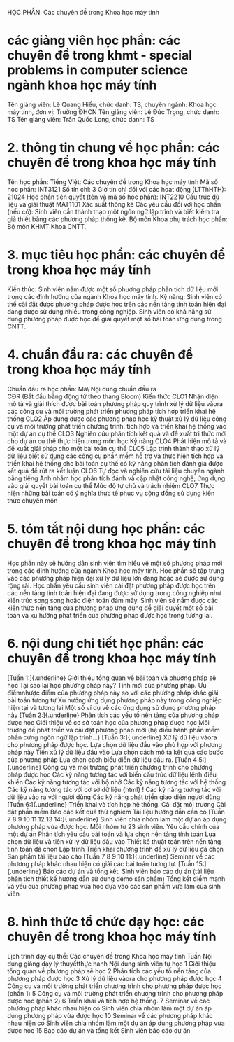 HỌC PHẦN: Các chuyên đề trong Khoa học máy tính
# các giảng viên học phần: các chuyên đề trong khmt - special problems in computer science ngành khoa học máy tính
Tên giảng viên: Lê Quang Hiếu, chức danh: TS, chuyên ngành: Khoa học máy tính, đơn vị: Trường ĐHCN
Tên giảng viên: Lê Đức Trọng, chức danh: TS
Tên giảng viên: Trần Quốc Long, chức danh: TS
# 2. thông tin chung về học phần: các chuyên đề trong khoa học máy tính 
Tên học phần:
Tiếng Việt: Các chuyên đề trong Khoa học máy tính
Mã số học phần: INT3121 Số tín chỉ: 3 Giờ tín chỉ đối với các hoạt động (LTThHTH): 21024 Học phần tiên quyết (tên và mã số học phần):
INT2210 Cấu trúc dữ liệu và giải thuật MAT1101 Xác suất thống kê
Các yêu cầu đối với học phần (nếu có): Sinh viên cần thành thạo một
ngôn ngữ lập trình và biết kiểm tra giả thiết bằng các phương pháp
thống kê. Bộ môn Khoa phụ trách học phần: Bộ môn KHMT Khoa CNTT.
# 3. mục tiêu học phần: các chuyên đề trong khoa học máy tính 
Kiến thức: Sinh viên nắm được một số phương pháp phân tích dữ liệu mới trong các định hướng của ngành Khoa học máy tính. Kỹ năng: Sinh viên có thể cài đặt được phương pháp được học trên các nền tảng tính toán hiện đại đang được sử dụng nhiều trong công nghiệp. Sinh viên có khả năng sử dụng phương pháp được học để giải quyết một số bài toán ứng dụng trong CNTT.
# 4. chuẩn đầu ra: các chuyên đề trong khoa học máy tính
Chuẩn đầu ra học phần: Mã\ Nội dung chuẩn đầu ra\
CĐR (Bắt đầu bằng động từ theo thang Bloom) Kiến thức
CLO1 Nhận diện mô tả và giải thích được bài toán phương pháp quy trình xử lý dữ liệu vàora các công cụ và môi trường phát triển phương pháp tích hợp triển khai hệ thống
CLO2 Áp dụng được các phương pháp học kỹ thuật xử lý dữ liệu công cụ và môi trường phát triển chương trình. tích hợp và triển khai hệ thống vào một dự án cụ thể
CLO3 Nghiên cứu phân tích kết quả và đề xuất tri thức mới cho dự án cụ thể thực hiện trong môn học
Kỹ năng
CLO4 Phát hiện mô tả và đề xuất giải pháp cho một bài toán cụ thể
CLO5 Lập trình thành thạo xử lý dữ liệu biết sử dụng các công cụ phần mềm hỗ trợ và thực hiện tích hợp và triển khai hệ thống cho bài toán cụ thể có kỹ năng phân tích đánh giá được kết quả để rút ra kết luận
CLO6 Tự đọc và nghiên cứu tài liệu chuyên ngành bằng tiếng Anh nhằm học phân tích đánh và cập nhật công nghệ; ứng dụng vào giải quyết bài toán cụ thể
Mức độ tự chủ và trách nhiệm
CLO7 Thực hiện những bài toán có ý nghĩa thực tế phục vụ cộng đồng sử dụng kiến thức chuyên môn 
# 5. tóm tắt nội dung học phần: các chuyên đề trong khoa học máy tính
Học phần này sẽ hướng dẫn sinh viên tìm hiểu về một số phương pháp mới trong các định hướng của ngành Khoa học máy tính. Học phần sẽ tập trung vào các phương pháp hiện đại xử lý dữ liệu lớn đang hoặc sẽ được sử dụng rộng rãi. Học phần yêu cầu sinh viên cài đặt phương pháp được học trên các nền tảng tính toán hiện đại đang được sử dụng trong công nghiệp như kiến trúc song song hoặc điện toán đám mây. Sinh viên sẽ nắm được các kiến thức nền tảng của phương pháp ứng dụng để giải quyết một số bài toán và xu hướng phát triển của phương pháp được học trong tương lai.
# 6. nội dung chi tiết học phần: các chuyên đề trong khoa học máy tính
[Tuần 1:]{.underline} Giới thiệu tổng quan về bài toán và phương
pháp sẽ học Tại sao lại học phương pháp này? Tính mới của phương pháp. Ưu điểmnhược điểm của phương pháp này so với các phương pháp khác giải bài toán tương tự Xu hướng ứng dụng phương pháp này trong công nghiệp hiện tại và tương lai Một số ví dụ về các ứng dụng sử dụng phương pháp này
[Tuần 2:]{.underline} Phân tích các yếu tố nền tảng của phương pháp
được học Giới thiệu về cơ sở toán học của phương pháp được học Môi trường để phát triển và cài đặt phương pháp mới (hệ điều hành phần mềm phần cứng ngôn ngữ lập trình...)
[Tuần 3:]{.underline} Xử lý dữ liệu vàora cho phương pháp được học. Lựa chọn dữ liệu đầu vào phù hợp với phương pháp này Tiền xử lý dữ liệu đầu vào Lựa chọn cách mô tả kết quả các bước của phương pháp Lựa chọn cách biểu diễn dữ liệu đầu ra.
[Tuần 4 5:]{.underline} Công cụ và môi trường phát triển chương
trình cho phương pháp được học Các kỹ năng tương tác với biến cấu trúc dữ liệu lệnh điều khiển Các kỹ năng tương tác với bộ nhớ Các kỹ năng tương tác với hệ thống Các kỹ năng tương tác với cơ sở dữ liệu
{html}
! Các kỹ năng tương tác với dữ liệu vào ra với người dùng Các kỹ năng phát triển giao diện người dùng
[Tuần 6:]{.underline} Triển khai và tích hợp hệ thống. Cài đặt môi trường Cài đặt phần mềm Báo cáo kết quả thử nghiệm Tài liệu hướng dẫn cần có
[Tuần 7 8 9 10 11 12 13 14:]{.underline} Sinh viên chia nhóm
làm một dự án áp dụng phương pháp vừa được học. Mỗi nhóm từ 23 sinh
viên. Yêu cầu chính của một dự án Phân tích yêu cầu bài toán và lựa chọn nền tảng tính toán Lựa chọn dữ liệu và tiền xử lý dữ liệu đầu vào Thiết kế thuật toán trên nền tảng tính toán đã chọn Lập trình Triển khai chương trình để xử lý dữ liệu đã chọn Sản phẩm tài liệu báo cáo
[Tuần 7 8 9 10 11:]{.underline} Seminar về các phương pháp khác
nhau hiện có giải các bài toán tương tự.
[Tuần 15:]{.underline} Báo cáo dự án và tổng kết. Sinh viên báo cáo dự án (tài liệu phân tích thiết kế hướng dẫn sử dụng demo sản phẩm) Tổng kết điểm mạnh và yếu của phương pháp vừa học dựa vào các sản phẩm vừa làm của sinh viên
# 8. hình thức tổ chức dạy học: các chuyên đề trong khoa học máy tính
Lịch trình dạy cụ thể: Các chuyên đề trong Khoa học máy tính Tuần Nội dung giảng dạy lý thuyếtthực hành Nội dung sinh viên tự học 1 Giới thiệu tổng quan về phương pháp sẽ học
2 Phân tích các yếu tố nền tảng của phương pháp được học
3 Xử lý dữ liệu vàora cho phương pháp được học
4 Công cụ và môi trường phát triển chương trình cho phương pháp được học (phần 1)
5 Công cụ và môi trường phát triển chương trình cho phương pháp được học (phần 2)
6 Triển khai và tích hợp hệ thống.
7 Seminar về các phương pháp khác nhau hiện có Sinh viên chia nhóm làm một dự án áp dụng phương pháp vừa được học
10 Seminar về các phương pháp khác nhau hiện có Sinh viên chia nhóm làm một dự án áp dụng phương pháp vừa được học
15 Báo cáo dự án và tổng kết Sinh viên báo cáo dự án
